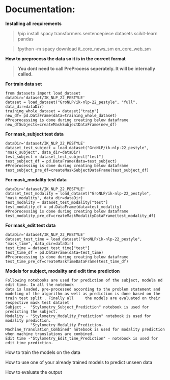 # Documentation:

<b>Installing all requirements </b>
>!pip install spacy transformers sentencepiece datasets scikit-learn pandas

>!python -m spacy download it_core_news_sm en_core_web_sm

<b>How to preprocess the data so it is in the correct format </b>
>**You dont need to call PreProcess seperately. It will be internally called.**
><div>
    
<b>For train data set</b>

    from datasets import load_dataset
    dataDir='dataset/IK_NLP_22_PESTYLE'
    dataset = load_dataset("GroNLP/ik-nlp-22_pestyle", "full", data_dir=dataDir)
    training_whole_dataset = dataset["train"]
    new_df= pd.DataFrame(data=training_whole_dataset)
    #Preprocessing is done during creating below dataframe   
    new_dfSubjects=createMaskSubjectDataFrame(new_df)


<b>For mask_subject test data</b>
    
    dataDir='dataset/IK_NLP_22_PESTYLE'
    dataset_test_subject = load_dataset("GroNLP/ik-nlp-22_pestyle", "mask_subject", data_dir=dataDir)
    test_subject = dataset_test_subject["test"]
    test_subject_df = pd.DataFrame(data=test_subject)
    #Preprocessing is done during creating below dataframe 
    test_subject_pre_df=createMaskSubjectDataFrame(test_subject_df)

<b>For mask_modality test data</b>
    
    dataDir='dataset/IK_NLP_22_PESTYLE'
    dataset_test_modality = load_dataset("GroNLP/ik-nlp-22_pestyle", "mask_modality", data_dir=dataDir)
    test_modality = dataset_test_modality["test"]
    test_modality_df = pd.DataFrame(data=test_modality)
    #Preprocessing is done during creating below dataframe 
    test_modality_pre_df=createMaskModalityDataFrame(test_modality_df)

<b>For mask_edit test data</b>
    
    dataDir='dataset/IK_NLP_22_PESTYLE'
    dataset_test_time = load_dataset("GroNLP/ik-nlp-22_pestyle", "mask_time", data_dir=dataDir)
    test_time = dataset_test_time["test"]
    test_time_df = pd.DataFrame(data=test_time)
    #Preprocessing is done during creating below dataframe 
    test_time_pre_df=createMaskTimeDataFrame(test_time_df)
  
<b>Models for subject, modality and edit time prediction</b>
    
    Following notebooks are used for prediction of the subject, modela nd edit time. In all the notebook
    data is loaded, pre-processed according to the problem statement and modeling of the algorithm as well as prediction is done based on the train test split . Finally all     the models are evaluated on their respective mask test dataset
    Subject -  "Stylometry_Subject_Prediction" notebook is used for predicting the subject.
    Modality - "Stylometry_Modality_Prediction" notebook is used for modality prediction.
               "Stylometry_Modality_Prediction-Machine_Translation_Combined" notebook is used for modality prediction when machine translations are combined.
    Edit time -"Stylometry_Edit_time_Prediction" - notebook is used for edit time prediction. 

  </div>
   

How to train the models on the data 

How to use one of your already trained models to predict unseen data 

How to evaluate the output 
